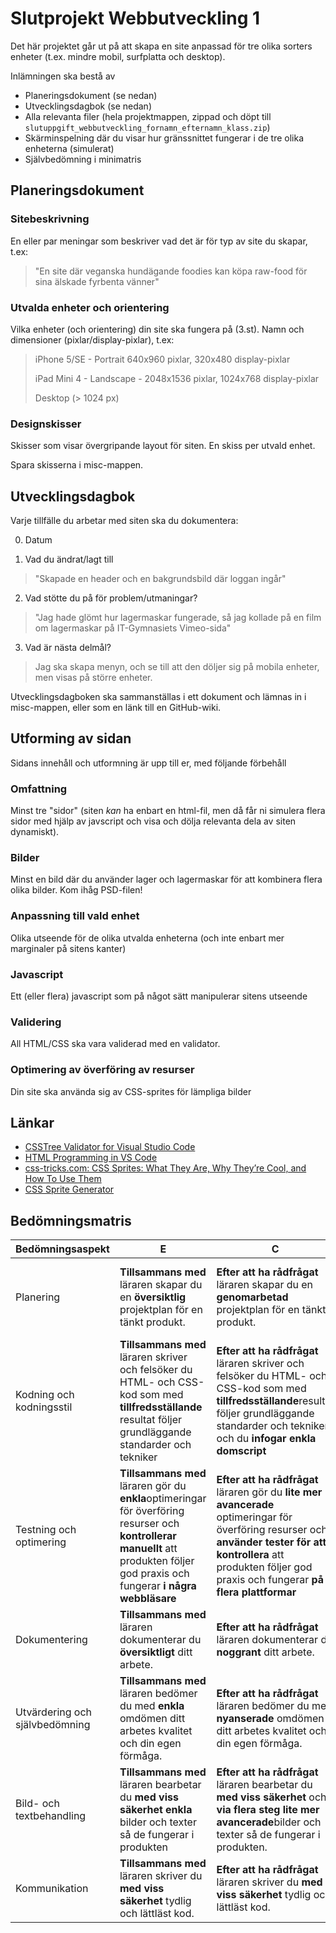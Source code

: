 # Slutprojekt Webbutveckling 1 #

Det här projektet går ut på att skapa en site anpassad för tre olika sorters enheter (t.ex. mindre mobil, surfplatta och desktop).

Inlämningen ska bestå av

* Planeringsdokument (se nedan)
* Utvecklingsdagbok (se nedan)
* Alla relevanta filer (hela projektmappen, zippad och döpt till `slutuppgift_webbutveckling_fornamn_efternamn_klass.zip`)
* Skärminspelning där du visar hur gränssnittet fungerar i de tre olika enheterna (simulerat)
* Självbedömning i minimatris

## Planeringsdokument ##

### Sitebeskrivning ###

En eller par meningar som beskriver vad det är för typ av site du skapar,  t.ex:

> "En site där veganska hundägande foodies kan köpa raw-food för sina älskade fyrbenta vänner"

### Utvalda enheter och orientering

Vilka enheter (och orientering) din site ska fungera på (3.st). Namn och dimensioner (pixlar/display-pixlar), t.ex:

> iPhone 5/SE - Portrait 640x960 pixlar, 320x480 display-pixlar
>
> iPad Mini 4 - Landscape - 2048x1536 pixlar, 1024x768 display-pixlar
>
> Desktop (> 1024 px)

### Designskisser ###

Skisser som visar övergripande layout för siten. En skiss per utvald enhet.

Spara skisserna i misc-mappen.

## Utvecklingsdagbok  ##

Varje tillfälle du arbetar med siten ska du dokumentera:

0. Datum


1. Vad du ändrat/lagt till

> "Skapade en header och en bakgrundsbild där loggan ingår"

2. Vad stötte du på för problem/utmaningar?

> "Jag hade glömt hur lagermaskar fungerade, så jag kollade på en film om lagermaskar på IT-Gymnasiets Vimeo-sida"

3. Vad är nästa delmål?

> Jag ska skapa menyn, och se till att den döljer sig på mobila enheter, men visas på större enheter.

Utvecklingsdagboken ska sammanställas i ett dokument och lämnas in i misc-mappen, eller som en länk till en GitHub-wiki.

## Utforming av sidan

Sidans innehåll och utformning är upp till er, med följande förbehåll

### Omfattning

Minst tre "sidor" (siten *kan* ha enbart en html-fil, men då får ni simulera flera sidor med hjälp av javscript och visa och dölja relevanta dela av siten dynamiskt).

### Bilder

Minst en bild där du använder lager och lagermaskar för att kombinera flera olika bilder. Kom ihåg PSD-filen!

### Anpassning till vald enhet

Olika utseende för de olika utvalda enheterna (och inte enbart mer marginaler på sitens kanter)

### Javascript ###

Ett (eller flera) javascript som på något sätt manipulerar sitens utseende

### Validering

All HTML/CSS ska vara validerad med en validator.

### Optimering av överföring av resurser

Din site ska använda sig av CSS-sprites för lämpliga bilder

## Länkar ##

* [CSSTree Validator for Visual Studio Code](https://marketplace.visualstudio.com/items?itemName=smelukov.vscode-csstree)
* [HTML Programming in VS Code](https://code.visualstudio.com/docs/languages/html)
* [css-tricks.com: CSS Sprites: What They Are, Why They’re Cool, and How To Use Them](https://css-tricks.com/css-sprites/)
* [CSS Sprite Generator](http://spritegen.website-performance.org/)

## Bedömningsmatris

| Bedömningsaspekt               | E                                        | C                                        | A                                        |
| ------------------------------ | ---------------------------------------- | ---------------------------------------- | ---------------------------------------- |
| Planering                      | **Tillsammans med** läraren skapar du en **översiktlig** projektplan för en tänkt produkt. | **Efter att ha rådfrågat** läraren skapar du en **genomarbetad** projektplan för en tänkt produkt. | **Efter att ha rådfrågat** läraren skapar du en **genomarbetad** projektplan för en tänkt produkt, **och reviderar vid behov planen** |
| Kodning och kodningsstil       | **Tillsammans med** läraren skriver och felsöker du HTML- och CSS-kod som med **tillfredsställande** resultat följer grundläggande standarder och tekniker | **Efter att ha rådfrågat** läraren skriver och felsöker du HTML- och CSS-kod som med **tillfredsställande**resultat följer grundläggande standarder och tekniker, och du **infogar enkla domscript** | **Efter att ha rådfrågat** läraren skriver och felsöker du kod som med **gott** resultat följer grundläggande standarder och tekniker, och du **infogar lite mer avancerade domscript** |
| Testning och optimering        | **Tillsammans med** läraren gör du **enkla**optimeringar för överföring resurser och **kontrollerar manuellt** att produkten följer god praxis och fungerar **i några webbläsare** | **Efter att ha rådfrågat** läraren gör du **lite mer avancerade** optimeringar för överföring resurser och **använder tester för att kontrollera** att produkten följer god praxis och fungerar **på flera plattformar** | **Efter att ha rådfrågat** läraren gör du **avancerade**optimeringar för överföring resurser och **använder tester för att kontrollera** att produkten följer god praxis och fungerar **på flera plattformar** |
| Dokumentering                  | **Tillsammans med** läraren dokumenterar du **översiktligt** ditt arbete. | **Efter att ha rådfrågat** läraren dokumenterar du **noggrant** ditt arbete. | **Efter att ha rådfrågat** läraren dokumenterar du **noggrant** och **utförligt** ditt arbete **enligt en angiven standard**. |
| Utvärdering och självbedömning | **Tillsammans med** läraren bedömer du med **enkla** omdömen ditt arbetes kvalitet och din egen förmåga. | **Efter att ha rådfrågat** läraren bedömer du med **nyanserade** omdömen ditt arbetes kvalitet och din egen förmåga. | **Efter att ha rådfrågat** läraren bedömer du med **nyanserade** omdömen ditt arbetes kvalitet och din egen förmåga, och **ger förbättringsförslag**. |
| Bild- och textbehandling       | **Tillsammans med** läraren bearbetar du **med viss säkerhet** **enkla** bilder och texter så de fungerar i produkten | **Efter att ha rådfrågat** läraren bearbetar du **med viss säkerhet** och **via flera steg** **lite mer avancerade**bilder och texter så de fungerar i produkten. | **Efter att ha rådfrågat** läraren bearbetar du **med säkerhet** och **via flera steg** **lite mer avancerade**bilder och texter så de fungerar i produkten. |
| Kommunikation                  | **Tillsammans med** läraren skriver du **med viss säkerhet** tydlig och lättläst kod. | **Efter att ha rådfrågat** läraren skriver du **med viss säkerhet** tydlig och lättläst kod. | **Efter att ha rådfrågat** läraren skriver du **med säkerhet** tydlig och lättläst kod. |
